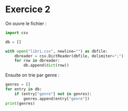 # Exercice 2

On ouvre le fichier :

```py
import csv

db = []

with open("libri.csv", newline="") as dbfile:
    dbreader = csv.DictReader(dbfile, delimiter=";")
    for row in dbreader:
        db.append(dict(row))
```

Ensuite on trie par genre :

```py
genres = []
for entry in db:
    if (entry["genre"] not in genres):
        genres.append(entry["genre"])
print(genres)
```
